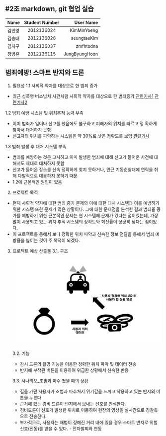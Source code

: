 #**2조** markdown, git 협업 실습
---
| Name          | Student Number         | User Name   |
| ------------- |:----------------------:|------------:|
| 김민영         | 2012136024             |KimMinYoeng  |
| 김승태         | 2012136028             |seungtaeKim  |
| 김지구         | 2012136037             |zmfhtodna    |
| 정병훈         | 2012136115             |JungByungHoon|


## **범죄예방!** 스마트 반지와 드론

1. 필요성
  1.1 사회적 약자를 대상으로 한 범죄 증가
  - 최근 성폭행 버스납치 사건처럼 사회적 약자를 대상으로 한 범죄증가
[관련기사1](http://www.kyeongin.com/main/view.php?key=20160905010001127)
[관련기사2](http://www.hani.co.kr/arti/society/society_general/745689.html)

  1.2 범죄 예방 시스템 및 위치추적 능력 부족
   - 이미 범죄가 일어나 신고를 했음에도 불구하고 피해자의 위치를 빠르고 정  확하게 찾아서 대처하지 못함
   - 신고자의 위치를 파악하는 시스템은 약 30%로 낮은 정확도를 보임
[관련기사](http://www.hani.co.kr/arti/society/society_general/745689.html)

  1.3 범죄 발생 후 대처 시스템 부족
   - 범죄를 예방하는 것은 고사하고 이미 발생한 범죄에 대해 신고가 들어온 사건에 대해서도 제대로 대처하지 못함
   - 신고가 들어온 장소를 신속 정확하게 찾지 못하거나, 인근 기동순찰대에 연락을 취해 다발적으로 대응하지 못하기 때문
   -  1.2에 근본적인 원인이 있음

2. 프로젝트 목적
 - 현재 사획적 약자에 대한 범죄 증가 문제와 이에 대한 대처 시스템과 이를 예방하기 위한 시스템 또한 문제가 많은 상황이다. 그에 대한 문제점을 분석한 결과 범죄율 증가를 예방하기 위한 근본적인 문제는 현 시스템에 문제가 있다는 점이었는데, 가장 많이 사용되고 있는 위치 추적 시스템의 정확도와 회신률이 상당히 낮다는 점이었다.
 - 이 프로젝트를 통해서 보다 정확한 위치 파악과 신속한 정보 전달을 통해서 범죄 예방율을 높이는 것이 주 목적이 되겠다.

3. 프로젝트 예상 산출물
    3.1. 구조
    
	![alt text](https://github.com/KimMinYoeng/ComputerSystemArchitecture/blob/master/system%20architecture.JPG?raw=true "Logo Title Text 1")
	
	 3.2. 기능
	- 감시 드론의 촬영 기능을 이용한 정확한 위치 파악 및 데이터 전송
	- 반지에 부착된 버튼을 이용하여 위급한 상황에서 신속한 반응

	
	3.3. 시나리오_초범과 마주 쳤을 때의 상황
	- 길을 가던 사용자가 초범과 마추쳐서 위기감을 느끼고 착용하고 있는 반지의 버튼을 누른다
	- 근처에 있는 경비 드론이 반지에서 보내는 신호를 인식한다.
	- 경비드론이 신호가 발생한 위치로 이동하여 현장의 영상을 실시간으로 경찰측으로 전송한다.
	- 부가적으로, 사용자는 재범이 정해진 거리 내에 있을 경우 스마트 반지로 위험 신호(진동)를 받을 수 있다. - 전자발찌와 연동
                                 
                                       